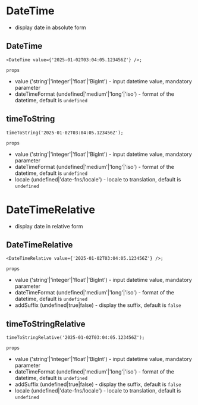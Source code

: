 # DateTime

- display date in absolute form

## DateTime

```
<DateTime value={'2025-01-02T03:04:05.123456Z'} />;
```

`props`
  - value ('string'|'integer'|'float'|'BigInt') - input datetime value, mandatory parameter
  - dateTimeFormat (undefined|'medium'|'long'|'iso') - format of the datetime, default is `undefined`

## timeToString

```
timeToString('2025-01-02T03:04:05.123456Z');
```

`props`
  - value ('string'|'integer'|'float'|'BigInt') - input datetime value, mandatory parameter
  - dateTimeFormat (undefined|'medium'|'long'|'iso') - format of the datetime, default is `undefined`
  - locale (undefined|'date-fns/locale') - locale to translation, default is `undefined`

# DateTimeRelative

- display date in relative form

## DateTimeRelative

```
<DateTimeRelative value={'2025-01-02T03:04:05.123456Z'} />;
```

`props`
  - value ('string'|'integer'|'float'|'BigInt') - input datetime value, mandatory parameter
  - dateTimeFormat (undefined|'medium'|'long'|'iso') - format of the datetime, default is `undefined`
  - addSuffix (undefined|true|false) - display the suffix, default is `false`

## timeToStringRelative

```
timeToStringRelative('2025-01-02T03:04:05.123456Z');
```

`props`
  - value ('string'|'integer'|'float'|'BigInt') - input datetime value, mandatory parameter
  - dateTimeFormat (undefined|'medium'|'long'|'iso') - format of the datetime, default is `undefined`
  - addSuffix (undefined|true|false) - display the suffix, default is `false`
  - locale (undefined|'date-fns/locale') - locale to translation, default is `undefined`
